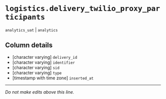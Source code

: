 # `logistics.delivery_twilio_proxy_participants`
`analytics_uat` | `analytics`

## Column details
* [character varying] `delivery_id`
* [character varying] `identifier`
* [character varying] `sid`
* [character varying] `type`
* [timestamp with time zone] `inserted_at`

-------------------------------------------------------------------------------
*Do not make edits above this line.*
